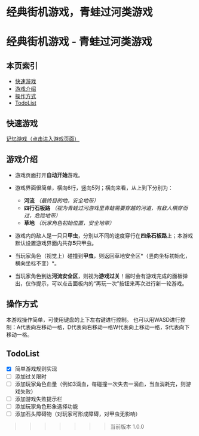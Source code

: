经典街机游戏，青蛙过河类游戏
=======
# 经典街机游戏 - 青蛙过河类游戏

## <i class="icon-list"></i> 本页索引
* [快速游戏](#快速游戏)
* [游戏介绍](#游戏介绍)
* [操作方式](#操作方式)
* [TodoList](TodoList)

## 快速游戏

[记忆游戏（点击进入游戏页面）](https://www.vernonn.com/udacity/project-two/index)

## 游戏介绍
- 游戏页面打开**自动开始**游戏。
- 游戏界面很简单，横向6行，竖向5列；横向来看，从上到下分别为：
    - **河流** *（最终目的地，安全地带）*
    - **四行石板路** *（视为青蛙过河游戏里青蛙需要穿越的河道，有敌人横穿而过，危险地带）*
    - **草地** *（玩家角色初始位置，安全地带）*

- 游戏内的敌人是一只只**甲虫**，分别以不同的速度穿行在**四条石板路**上；本游戏默认设置游戏界面内共存**5**只甲虫。
- 当玩家角色（视觉上）碰撞到**甲虫**，则返回草地安全区*（竖向坐标初始化，横向坐标不变）*。
- 当玩家角色到达**河流安全区**，则视为**游戏过关**！届时会有游戏完成的面板弹出，仅作提示，可以点击面板内的“再玩一次”按钮来再次进行新一轮游戏。

## 操作方式
本游戏操作简单，可使用键盘的上下左右键进行控制。
也可以用WASD进行控制：A代表向左移动一格，D代表向右移动一格W代表向上移动一格，S代表向下移动一格。

## TodoList
- [x] 简单游戏规则实现
- [ ] 添加过关限时
- [ ] 添加玩家角色血量（例如3滴血，每碰撞一次失去一滴血，当血消耗完，则游戏失败）
- [ ] 添加游戏失败提示栏
- [ ] 添加玩家角色形象选择功能
- [ ] 添加石头障碍物（对玩家可形成障碍，对甲虫无影响）

>>>>>>> 当前版本 1.0.0
